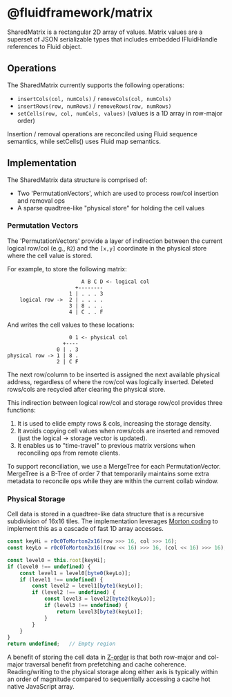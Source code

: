 # @fluidframework/matrix

SharedMatrix is a rectangular 2D array of values.  Matrix values are a superset of JSON serializable types that includes embedded IFluidHandle references to Fluid object.

## Operations

The SharedMatrix currently supports the following operations:

* `insertCols(col, numCols)` / `removeCols(col, numCols)`
* `insertRows(row, numRows)` / `removeRows(row, numRows)`
* `setCells(row, col, numCols, values)` (values is a 1D array in row-major order)

Insertion / removal operations are reconciled using Fluid sequence semantics, while setCells() uses Fluid map semantics.

## Implementation

The SharedMatrix data structure is comprised of:

* Two 'PermutationVectors', which are used to process row/col insertion and removal ops
* A sparse quadtree-like "physical store" for holding the cell values

### Permutation Vectors

The 'PermutationVectors' provide a layer of indirection between the current logical row/col (e.g., `R2`) and the `[x,y]`
coordinate in the physical store where the cell value is stored.

For example, to store the following matrix:

```
                        A B C D <- logical col
                      +--------
                    1 | . . . 3
    logical row ->  2 | . . . .
                    3 | 8 . . .
                    4 | C . . F
```

And writes the cell values to these locations:

```
                    0 1 <- physical col
                  +----
                0 | . 3
physical row -> 1 | 8 .
                2 | C F
```

The next row/column to be inserted is assigned the next available physical address, regardless of
where the row/col was logically inserted.  Deleted rows/cols are recycled after clearing the physical store.

This indirection between logical row/col and storage row/col provides three functions:

1. It is used to elide empty rows & cols, increasing the storage density.
2. It avoids copying cell values when rows/cols are inserted and removed (just the logical -> storage vector is
   updated).
3. It enables us to "time-travel" to previous matrix versions when reconciling ops from remote clients.

To support reconciliation, we use a MergeTree for each PermutationVector.  MergeTree is a B-Tree of order 7 that
temporarily maintains some extra metadata to reconcile ops while they are within the current collab window.

### Physical Storage

Cell data is stored in a quadtree-like data structure that is a recursive subdivision of 16x16 tiles.  The
implementation leverages [Morton coding](https://en.wikipedia.org/wiki/Z-order_curve) to implement this as a cascade of
fast 1D array accesses.

```ts
const keyHi = r0c0ToMorton2x16(row >>> 16, col >>> 16);
const keyLo = r0c0ToMorton2x16((row << 16) >>> 16, (col << 16) >>> 16);

const level0 = this.root[keyHi];
if (level0 !== undefined) {
    const level1 = level0[byte0(keyLo)];
    if (level1 !== undefined) {
        const level2 = level1[byte1(keyLo)];
        if (level2 !== undefined) {
            const level3 = level2[byte2(keyLo)];
            if (level3 !== undefined) {
                return level3[byte3(keyLo)];
            }
        }
    }
}
return undefined;   // Empty region
```

A benefit of storing the cell data in [Z-order](https://en.wikipedia.org/wiki/Z-order_curve) is that both row-major and
col-major traversal benefit from prefetching and cache coherence.  Reading/writing to the physical storage along either
axis is typically within an order of magnitude compared to sequentially accessing a cache hot native JavaScript array.
